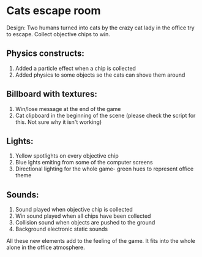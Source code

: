 # Cats escape room

Design:
Two humans turned into cats by the crazy cat lady in the office try to escape.
Collect objective chips to win.

## Physics constructs:
1. Added a particle effect when a chip is collected
2. Added physics to some objects so the cats can shove them around

## Billboard with textures: 
1. Win/lose message at the end of the game
2. Cat clipboard in the beginning of the scene (please check the script for this. Not sure why it isn't working)

## Lights:
1. Yellow spotlights on every objective chip
2. Blue lghts emiting from some of the computer screens
3. Directional lighting for the whole game- green hues to represent office theme

## Sounds:
1. Sound played when objective chip is collected
2. Win sound played when all chips have been collected
3. Collision sound when objects are pushed to the ground
4. Background electronic static sounds

All these new elements add to the feeling of the game. It fits into the whole alone in the office atmosphere.
